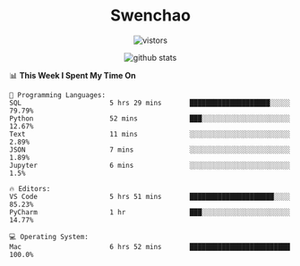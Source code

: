 <h1 align="center">Swenchao</h3>

<p align="center">
  <img src="https://visitor-badge.glitch.me/badge?page_id=Swenchao" alt="vistors" />
</p>

<p align="center">
  <img src="https://github-readme-stats.vercel.app/api?username=Swenchao&count_private=true&show_icons=true&theme=vue-dark&hide_title=true" alt="github stats" />
</p>

<!--START_SECTION:waka-->
📊 **This Week I Spent My Time On** 

```text
💬 Programming Languages: 
SQL                      5 hrs 29 mins       ████████████████████░░░░░   79.79% 
Python                   52 mins             ███░░░░░░░░░░░░░░░░░░░░░░   12.67% 
Text                     11 mins             ░░░░░░░░░░░░░░░░░░░░░░░░░   2.89% 
JSON                     7 mins              ░░░░░░░░░░░░░░░░░░░░░░░░░   1.89% 
Jupyter                  6 mins              ░░░░░░░░░░░░░░░░░░░░░░░░░   1.5%

🔥 Editors: 
VS Code                  5 hrs 51 mins       █████████████████████░░░░   85.23% 
PyCharm                  1 hr                ███░░░░░░░░░░░░░░░░░░░░░░   14.77%

💻 Operating System: 
Mac                      6 hrs 52 mins       █████████████████████████   100.0%

```


<!--END_SECTION:waka-->
